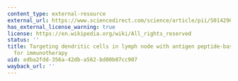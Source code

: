```yaml
---
content_type: external-resource
external_url: https://www.sciencedirect.com/science/article/pii/S0142961216301697?via%3Dihub
has_external_license_warning: true
license: https://en.wikipedia.org/wiki/All_rights_reserved
status: ''
title: Targeting dendritic cells in lymph node with antigen peptide-based nanovaccine
  for immunotherapy
uid: edba2fdd-356a-42db-a562-bd00b07cc907
wayback_url: ''
---
```

